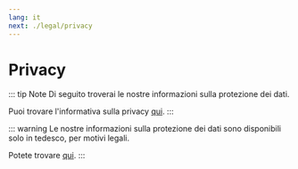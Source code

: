 ```yaml
---
lang: it
next: ./legal/privacy
---
```


# Privacy

::: tip Note
Di seguito troverai le nostre informazioni sulla protezione dei dati.

Puoi trovare l'informativa sulla privacy [qui](../it/legal/privacy.md#norme-sulla-privacy).
:::

::: warning
Le nostre informazioni sulla protezione dei dati sono disponibili solo in tedesco, per motivi legali.

Potete trovare [qui](../de/privacy.md#datenschutz).
:::
